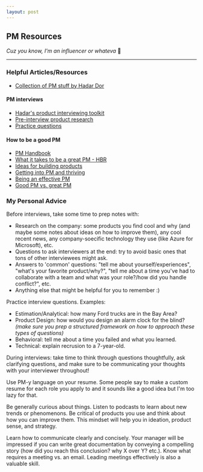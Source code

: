 ```yaml
---
layout: post
---
```


## PM Resources
_Cuz you know, I'm an influencer or whateva_ 🤪

* * *

### Helpful Articles/Resources
* [Collection of PM stuff by Hadar Dor](https://www.hadardor.com/pm)

#### PM interviews
* [Hadar's product interviewing toolkit](https://coda.io/@hadardor/hadars-product-interviewing-toolkit)
* [Pre-interview product research](https://productmanagerhq.com/product-manager-interview-pre-interview-research/)
* [Practice questions](https://thepminterview.com/)

#### How to be a good PM
* [PM Handbook](https://www.notion.so/PM-Handbook-7a17a9126f6b4961ba1766cff4fefb2c)
* [What it takes to be a great PM - HBR](https://hbr.org/2017/12/what-it-takes-to-become-a-great-product-manager)
* [Ideas for building products](https://productcoalition.com/15-ideas-that-will-shape-your-view-of-building-products-cfea0969e563)
* [Getting into PM and thriving](https://medium.com/hackernoon/how-to-get-into-product-management-78c58bd9c8cf)
* [Being an effective PM](https://medium.com/intern-club/how-to-be-a-highly-effective-product-manager-fde73da247e3)
* [Good PM vs. great PM](https://medium.com/the-modern-product-manager/good-product-manager-great-product-manager-335fc22517e7)



### My Personal Advice
Before interviews, take some time to prep notes with: 
- Research on the company: some products you find cool and why (and maybe some notes about ideas on how to improve them), any cool recent news, any company-soecific technology they use (like Azure for Microsoft), etc.
- Questions to ask interviewers at the end: try to avoid basic ones that tons of other interviewees might ask.
- Answers to 'common' questions: "tell me about yourself/experiences", "what's your favorite product/why?", "tell me about a time you've had to collaborate with a team and what was your role?/how did you handle conflict?", etc.
- Anything else that might be helpful for you to remember :)

Practice interview questions. Examples:
- Estimation/Analytical: how many Ford trucks are in the Bay Area?
- Product Design: how would you design an alarm clock for the blind? _(make sure you prep a structured framework on how to approach these types of questions)_
- Behavioral: tell me about a time you failed and what you learned.
- Technical: explain recrusion to a 7-year-old.

During interviews: take time to think through questions thoughtfully, ask clarifying questions, and make sure to be communicating your thoughts with your interviewer throughout!

Use PM-y language on your resume. Some people say to make a custom resume for each role you apply to and it sounds like a good idea but I'm too lazy for that.

Be generally curious about things. Listen to podcasts to learn about new trends or phenomenons. Be critical of products you use and think about how you can improve them. This mindset will help you in ideation, product sense, and strategy. 

Learn how to communicate clearly and concisely. Your manager will be impressed if you can write great documentation by conveying a compelling story (how did you reach this conclusion? why X over Y? etc.). Know what requires a meeting vs. an email. Leading meetings effectively is also a valuable skill. 
